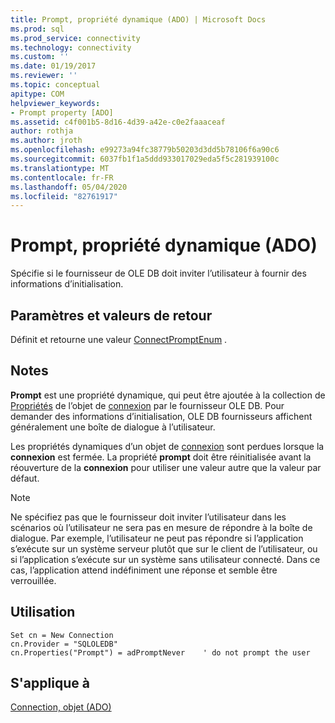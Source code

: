 ```yaml
---
title: Prompt, propriété dynamique (ADO) | Microsoft Docs
ms.prod: sql
ms.prod_service: connectivity
ms.technology: connectivity
ms.custom: ''
ms.date: 01/19/2017
ms.reviewer: ''
ms.topic: conceptual
apitype: COM
helpviewer_keywords:
- Prompt property [ADO]
ms.assetid: c4f001b5-8d16-4d39-a42e-c0e2faaaceaf
author: rothja
ms.author: jroth
ms.openlocfilehash: e99273a94fc38779b50203d3dd5b78106f6a90c6
ms.sourcegitcommit: 6037fb1f1a5ddd933017029eda5f5c281939100c
ms.translationtype: MT
ms.contentlocale: fr-FR
ms.lasthandoff: 05/04/2020
ms.locfileid: "82761917"
---
```

# <a name="prompt-property-dynamic-ado"></a>Prompt, propriété dynamique (ADO)
Spécifie si le fournisseur de OLE DB doit inviter l’utilisateur à fournir des informations d’initialisation.  
  
## <a name="settings-and-return-values"></a>Paramètres et valeurs de retour  
 Définit et retourne une valeur [ConnectPromptEnum](../../../ado/reference/ado-api/connectpromptenum.md) .  
  
## <a name="remarks"></a>Notes  
 **Prompt** est une propriété dynamique, qui peut être ajoutée à la collection de [Propriétés](../../../ado/reference/ado-api/properties-collection-ado.md) de l’objet de [connexion](../../../ado/reference/ado-api/connection-object-ado.md) par le fournisseur OLE DB. Pour demander des informations d’initialisation, OLE DB fournisseurs affichent généralement une boîte de dialogue à l’utilisateur.  
  
 Les propriétés dynamiques d’un objet de [connexion](../../../ado/reference/ado-api/connection-object-ado.md) sont perdues lorsque la **connexion** est fermée. La propriété **prompt** doit être réinitialisée avant la réouverture de la **connexion** pour utiliser une valeur autre que la valeur par défaut.  
  
> [!NOTE]
>  Ne spécifiez pas que le fournisseur doit inviter l’utilisateur dans les scénarios où l’utilisateur ne sera pas en mesure de répondre à la boîte de dialogue. Par exemple, l’utilisateur ne peut pas répondre si l’application s’exécute sur un système serveur plutôt que sur le client de l’utilisateur, ou si l’application s’exécute sur un système sans utilisateur connecté. Dans ce cas, l’application attend indéfiniment une réponse et semble être verrouillée.  
  
## <a name="usage"></a>Utilisation  
  
```  
Set cn = New Connection  
cn.Provider = "SQLOLEDB"  
cn.Properties("Prompt") = adPromptNever    ' do not prompt the user  
```  
  
## <a name="applies-to"></a>S'applique à  
 [Connection, objet (ADO)](../../../ado/reference/ado-api/connection-object-ado.md)
